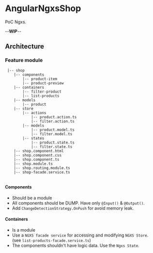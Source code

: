 # AngularNgxsShop

PoC Ngxs. 

--**WIP**--

## Architecture


### Feature module
```
 |-- shop
    |-- components
        |-- product-item
        |-- product-preview
    |-- containers
        |-- filter-product
        |-- list-products
    |-- models
        |-- product
    |-- store
        |-- actions
            |-- product.action.ts
            |-- filter.action.ts
        |-- models
            |-- product.model.ts
            |-- filter.model.ts
        |-- states
            |-- product.state.ts
            |-- filter.state.ts
    |-- shop.component.html
    |-- shop.component.css
    |-- shop.component.ts
    |-- shop.module.ts
    |-- shop.routing.module.ts
    |-- shop-facade.service.ts
            
```

#### Components
- Should be a module
- All components should be DUMP. Have only `@Input()` & `@Output()`.
- Add `ChangeDetectionStrategy.OnPush` for avoid memory leak.

#### Containers

- Is a module
- Use a `NGXS facade service` for accessing and modifying `NGXS Store`. (see `list-products-facade.service.ts`)
- The components shouldn't have logic data. Use the `Ngxs State`. 

